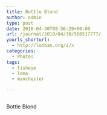 ```yaml
---
title: Bottle Blond
author: admin
type: post
date: 2010-04-30T08:56:29+00:00
url: /journal/2010/04/30/560517777/
yourls_shorturl:
  - http://lobban.org/i/x
categories:
  - Photos
tags:
  - fisheye
  - lomo
  - manchester

---
```

<div class="figure">
  <img src="http://andy.lobban.org/photo/1280/560517777/1/tumblr_l1om65qQgi1qzrl7b" alt="" />
</div>

Bottle Blond